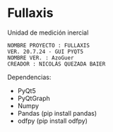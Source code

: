                   
# Fullaxis
Unidad de medición inercial

    NOMBRE PROYECTO : FULLAXIS                   
    VER. 20.7.24 - GUI PYQT5                     
    NOMBRE VER. : AzoGuer                      
    CREADOR : NICOLÁS QUEZADA BAIER               


Dependencias:

- PyQt5
- PyQtGraph
- Numpy
- Pandas (pip install pandas)
- odfpy (pip install odfpy)
